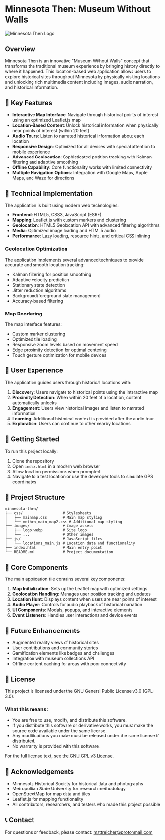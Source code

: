 # Minnesota Then: Museum Without Walls

![Minnesota Then Logo](https://mnthen.com/images/logo.webp)

## Overview

Minnesota Then is an innovative "Museum Without Walls" concept that transforms the traditional museum experience by bringing history directly to where it happened. This location-based web application allows users to explore historical sites throughout Minnesota by physically visiting locations and unlocking rich multimedia content including images, audio narration, and historical information.

## 🌟 Key Features

- **Interactive Map Interface**: Navigate through historical points of interest using an optimized Leaflet.js map
- **Location-Based Content**: Unlock historical information when physically near points of interest (within 20 feet)
- **Audio Tours**: Listen to narrated historical information about each location
- **Responsive Design**: Optimized for all devices with special attention to mobile experience
- **Advanced Geolocation**: Sophisticated position tracking with Kalman filtering and adaptive smoothing
- **Offline Capability**: Core functionality works with limited connectivity
- **Multiple Navigation Options**: Integration with Google Maps, Apple Maps, and Waze for directions

## 🧠 Technical Implementation

The application is built using modern web technologies:

- **Frontend**: HTML5, CSS3, JavaScript (ES6+)
- **Mapping**: Leaflet.js with custom markers and clustering
- **Geolocation**: HTML5 Geolocation API with advanced filtering algorithms
- **Media**: Optimized image loading and HTML5 audio
- **Performance**: Lazy loading, resource hints, and critical CSS inlining

### Geolocation Optimization

The application implements several advanced techniques to provide accurate and smooth location tracking:

- Kalman filtering for position smoothing
- Adaptive velocity prediction
- Stationary state detection
- Jitter reduction algorithms
- Background/foreground state management
- Accuracy-based filtering

### Map Rendering

The map interface features:

- Custom marker clustering
- Optimized tile loading
- Responsive zoom levels based on movement speed
- Edge proximity detection for optimal centering
- Touch gesture optimization for mobile devices

## 📱 User Experience

The application guides users through historical locations with:

1. **Discovery**: Users navigate to historical points using the interactive map
2. **Proximity Detection**: When within 20 feet of a location, content automatically unlocks
3. **Engagement**: Users view historical images and listen to narrated information
4. **Learning**: Additional historical context is provided after the audio tour
5. **Exploration**: Users can continue to other nearby locations

## 🚀 Getting Started

To run this project locally:

1. Clone the repository
2. Open `index.html` in a modern web browser
3. Allow location permissions when prompted
4. Navigate to a test location or use the developer tools to simulate GPS coordinates

## 📂 Project Structure

```
minnesota-then/
├── css/                  # Stylesheets
│   ├── mainmap.css       # Main map styling
│   └── mnthen_main_map2.css # Additional map styling
├── images/               # Image assets
│   ├── logo.webp         # Site logo
│   └── ...               # Other images
├── js/                   # JavaScript files
│   └── locations_main.js # Location data and functionality
├── index.html            # Main entry point
└── README.md             # Project documentation
```

## 🔧 Core Components

The main application file contains several key components:

1. **Map Initialization**: Sets up the Leaflet map with optimized settings
2. **Geolocation Handling**: Manages user position tracking and updates
3. **Location Hunt**: Displays content when users are near points of interest
4. **Audio Player**: Controls for audio playback of historical narration
5. **UI Components**: Modals, popups, and interactive elements
6. **Event Listeners**: Handles user interactions and device events

## 🔮 Future Enhancements

- Augmented reality views of historical sites
- User contributions and community stories
- Gamification elements like badges and challenges
- Integration with museum collections API
- Offline content caching for areas with poor connectivity

## 📄 License

This project is licensed under the GNU General Public License v3.0 (GPL-3.0).

### What this means:

- You are free to use, modify, and distribute this software.
- If you distribute this software or derivative works, you must make the source code available under the same license.
- Any modifications you make must be released under the same license if distributed.
- No warranty is provided with this software.

For the full license text, see [the GNU GPL v3 License](https://www.gnu.org/licenses/gpl-3.0.en.html).

## 🙏 Acknowledgements

- Minnesota Historical Society for historical data and photographs
- Metropolitan State University for research methodology
- OpenStreetMap for map data and tiles
- Leaflet.js for mapping functionality
- All contributors, researchers, and testers who made this project possible

## 📞 Contact

For questions or feedback, please contact: mattreicher@protonmail.com
